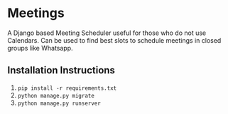 # Meetings
A Django based Meeting Scheduler useful for those who do not use Calendars. Can be used to find best slots to schedule meetings in closed groups like Whatsapp.

## Installation Instructions
1. `pip install -r requirements.txt`
2. `python manage.py migrate`
3. `python manage.py runserver`
